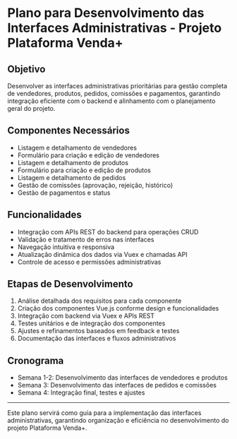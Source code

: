 # Plano para Desenvolvimento das Interfaces Administrativas - Projeto Plataforma Venda+

## Objetivo
Desenvolver as interfaces administrativas prioritárias para gestão completa de vendedores, produtos, pedidos, comissões e pagamentos, garantindo integração eficiente com o backend e alinhamento com o planejamento geral do projeto.

## Componentes Necessários
- Listagem e detalhamento de vendedores
- Formulário para criação e edição de vendedores
- Listagem e detalhamento de produtos
- Formulário para criação e edição de produtos
- Listagem e detalhamento de pedidos
- Gestão de comissões (aprovação, rejeição, histórico)
- Gestão de pagamentos e status

## Funcionalidades
- Integração com APIs REST do backend para operações CRUD
- Validação e tratamento de erros nas interfaces
- Navegação intuitiva e responsiva
- Atualização dinâmica dos dados via Vuex e chamadas API
- Controle de acesso e permissões administrativas

## Etapas de Desenvolvimento
1. Análise detalhada dos requisitos para cada componente
2. Criação dos componentes Vue.js conforme design e funcionalidades
3. Integração com backend via Vuex e APIs REST
4. Testes unitários e de integração dos componentes
5. Ajustes e refinamentos baseados em feedback e testes
6. Documentação das interfaces e fluxos administrativos

## Cronograma
- Semana 1-2: Desenvolvimento das interfaces de vendedores e produtos
- Semana 3: Desenvolvimento das interfaces de pedidos e comissões
- Semana 4: Integração final, testes e ajustes

---

Este plano servirá como guia para a implementação das interfaces administrativas, garantindo organização e eficiência no desenvolvimento do projeto Plataforma Venda+.